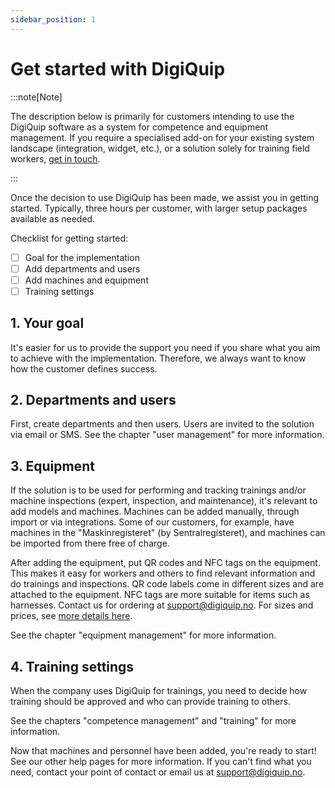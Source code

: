 ```yaml
---
sidebar_position: 1
---
```


# Get started with DigiQuip

:::note[Note]

The description below is primarily for customers intending to use the DigiQuip software as a system for competence and equipment management. If you require a specialised add-on for your existing system landscape (integration, widget, etc.), or a solution solely for training field workers, [get in touch](https://digiquip.no/about).

:::

Once the decision to use DigiQuip has been made, we assist you in getting started. Typically, three hours per customer, with larger setup packages available as needed.

Checklist for getting started:

- [ ] Goal for the implementation
- [ ] Add departments and users
- [ ] Add machines and equipment
- [ ] Training settings

## 1. Your goal

It's easier for us to provide the support you need if you share what you aim to achieve with the implementation. Therefore, we always want to know how the customer defines success.

## 2. Departments and users

First, create departments and then users. Users are invited to the solution via email or SMS. See the chapter "user management" for more information.

## 3. Equipment

If the solution is to be used for performing and tracking trainings and/or machine inspections (expert, inspection, and maintenance), it's relevant to add models and machines. Machines can be added manually, through import or via integrations. Some of our customers, for example, have machines in the "Maskinregisteret" (by Sentralregisteret), and machines can be imported from there free of charge.

After adding the equipment, put QR codes and NFC tags on the equipment. This makes it easy for workers and others to find relevant information and do trainings and inspections. QR code labels come in different sizes and are attached to the equipment. NFC tags are more suitable for items such as harnesses. Contact us for ordering at support@digiquip.no. For sizes and prices, see [more details here](https://digiquip.no/docs/prices/detailed-price-list).

See the chapter "equipment management" for more information.

## 4. Training settings

When the company uses DigiQuip for trainings, you need to decide how training should be approved and who can provide training to others.

See the chapters "competence management" and "training" for more information.

Now that machines and personnel have been added, you're ready to start! See our other help pages for more information. If you can't find what you need, contact your point of contact or email us at support@digiquip.no.
